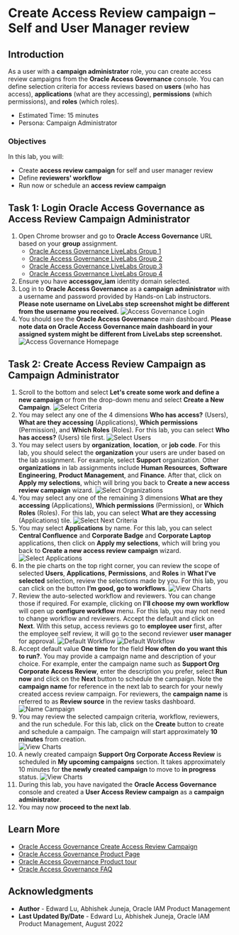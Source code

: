 # Create Access Review campaign – Self and User Manager review

## Introduction

As a user with a **campaign administrator** role, you can create access review campaigns from the **Oracle Access Governance** console. You can define selection criteria for access reviews based on **users** (who has access), **applications** (what are they accessing), **permissions** (which permissions), and **roles** (which roles).

* Estimated Time: 15 minutes
* Persona: Campaign Administrator

### Objectives

In this lab, you will:
* Create **access review campaign** for self and user manager review
* Define **reviewers' workflow**
* Run now or schedule an **access review campaign**


## Task 1: Login Oracle Access Governance as Access Review Campaign Administrator

1. Open Chrome browser and go to **Oracle Access Governance** URL based on your **group** assignment. 
    - [Oracle Access Governance LiveLabs Group 1](https://accessgov-ocw-01-yzukikevdw6w.access-governance.us-ashburn-1.oci.oraclecloud.com/ui/)
    - [Oracle Access Governance LiveLabs Group 2](https://accessgov-ocw-002-yzukikevdw6w.access-governance.us-ashburn-1.oci.oraclecloud.com/ui/)
    - [Oracle Access Governance LiveLabs Group 3](https://accessgov-ocw-03-yzukikevdw6w.access-governance.us-ashburn-1.oci.oraclecloud.com/ui/)
    - [Oracle Access Governance LiveLabs Group 4](https://accessgov-ocw04-yzukikevdw6w.access-governance.us-ashburn-1.oci.oraclecloud.com/ui/)
2. Ensure you have **accessgov_iam** identity domain selected.
3. Log in to **Oracle Access Governance** as a **campaign administrator** with a username and password provided by Hands-on Lab instructors. **Please note username on LiveLabs step screenshot might be different from the username you received.** 
	![Access Governance Login](images/ag-logon.png)
4. You should see the **Oracle Access Governance** main dashboard. **Please note data on Oracle Access Governance main dashboard in your assigned system might be different from LiveLabs step screenshot.** 
  ![Access Governance Homepage](images/ag-homepage.png)

## Task 2: Create Access Review Campaign as Campaign Administrator  
1. Scroll to the bottom and select **Let's create some work and define a new campaign** or from the drop-down menu and select **Create a New Campaign**.
  ![Select Criteria](images/create-campaign.png)
2. You may select any one of the 4 dimensions **Who has access?** (Users), **What are they accessing** (Applications), **Which permissions** (Permission), and **Which Roles** (Roles). For this lab, you can select **Who has access?** (Users) tile first. 
  ![Select Users](images/select-dimensions.png)
3. You may select users by **organization**, **location**, or **job code**. For this lab, you should select the **organization** your users are under based on the lab assignment.  For example, select **Support** organization. Other **organizations** in lab assignments include **Human Resources**, **Software Engineering**, **Product Management**, and **Finance**. After that, click on **Apply my selections**, which will bring you back to **Create a new access review campaign** wizard. 
  ![Select Organizations](images/select-users.png)
4. You may select any one of the remaining 3 dimensions **What are they accessing** (Applications), **Which permissions** (Permission), or **Which Roles** (Roles). For this lab, you can select **What are they accessing** (Applications) tile.
  ![Select Next Criteria](images/select-next.png)
5. You may select **Applications** by name. For this lab, you can select **Central Confluence** and **Corporate Badge** and **Corporate Laptop** applications, then click on **Apply my selections**, which will bring you back to **Create a new access review campaign** wizard.
  ![Select Applications](images/select-applications.png)
6. In the pie charts on the top right corner, you can review the scope of selected **Users**, **Applications**, **Permissions**, and **Roles** in **What I’ve selected** selection, review the selections made by you. For this lab, you can click on the button **I’m good, go to workflows**.
 ![View Charts](images/view-charts.png)
7. Review the auto-selected workflow and reviewers. You can change those if required. For example, clicking on **I'll choose my own workflow** will open up **configure workflow** menu. For this lab, you may not need to change workflow and reviewers. Accept the default and click on **Next**. With this setup, access reviews go to **employee user** first, after the employee self review, it will go to the second reviewer **user manager** for approval.
 ![Default Workflow](images/configure-workflow.png)
 ![Default Workflow](images/default-workflow.png)
8. Accept default value **One time** for the field **How often do you want this to run?**. You may provide a campaign name and description of your choice. For example, enter the campaign name such as **Support Org Corporate Access Review**, enter the description you prefer, select **Run now** and click on the **Next** button to schedule the campaign. Note the **campaign name** for reference in the next lab to search for your newly created access review campaign. For reviewers, the **campaign name** is referred to as **Review source** in the review tasks dashboard. 
 ![Name Campaign](images/name-campaign.png)
9. You may review the selected campaign criteria, workflow, reviewers, and the run schedule. For this lab, click on the **Create** button to create and schedule a campaign. The campaign will start approximately **10 minutes** from creation.  
 ![View Charts](images/summary.png)
10. A newly created campaign **Support Org Corporate Access Review** is scheduled in **My upcoming campaigns** section. It takes approximately 10 minutes for **the newly created campaign** to move to **in progress** status. 
 ![View Charts](images/view-created-campaign.png)
 11. During this lab, you have navigated the **Oracle Access Governance** console and created a **User Access Review campaign** as a **campaign administrator**.
 12. You may now **proceed to the next lab**. 

## Learn More

* [Oracle Access Governance Create Access Review Campaign](https://docs.oracle.com/en/cloud/paas/access-governance/pdapg/index.html)
* [Oracle Access Governance Product Page](https://www.oracle.com/security/cloud-security/access-governance/)
* [Oracle Access Governance Product tour](https://www.oracle.com/webfolder/s/quicktours/paas/pt-sec-access-governance/index.html)
* [Oracle Access Governance FAQ](https://www.oracle.com/security/cloud-security/access-governance/faq/)

## Acknowledgments
* **Author** - Edward Lu, Abhishek Juneja, Oracle IAM Product Management
* **Last Updated By/Date** - Edward Lu, Abhishek Juneja, Oracle IAM Product Management, August 2022
